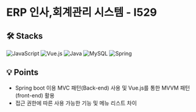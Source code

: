 # ERP 인사,회계관리 시스템 - I529

## 🛠 Stacks
![JavaScript](https://img.shields.io/badge/JavaScript-007acc?style=for-the-badge&logo=JavaScript&logoColor=white&color=yellow)
![Vue.js](https://img.shields.io/badge/-Vue.js-61DAFB?logo=Vue.js&logoColor=white&style=for-the-badge&color=brightgreen)
![Java](https://img.shields.io/badge/-Java-764abc?logo=Java&logoColor=white&style=for-the-badge&color=blue)
![MySQL](https://img.shields.io/badge/-MySQL-eeeeee?logo=MySQL&logoColor=white&style=for-the-badge)
![Spring](https://img.shields.io/badge/-Spring-eeeeee?logo=Spring&logoColor=white&style=for-the-badge&color=green)


## 💡 Points
* Spring boot 이용 MVC 패턴(Back-end) 사용 및 Vue.js를 통한 MVVM 패턴(front-end) 활용
* 접근 권한에 따른 사용 가능한 기능 및 메뉴 리스트 차이
